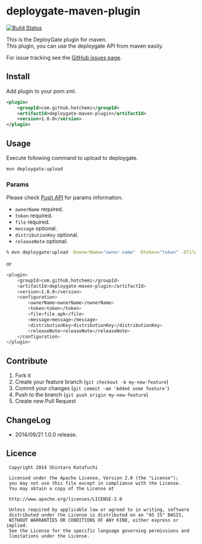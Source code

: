 deploygate-maven-plugin
=======================

[![Build Status](https://travis-ci.org/hotchemi/deploygate-maven-plugin.svg?branch=master)](https://travis-ci.org/hotchemi/deploygate-maven-plugin)

This is the DeployGate plugin for maven.  
This plugin, you can use the deploygate API from maven easily.

For issue tracking see the [GitHub issues page](https://github.com/hotchemi/deploygate-maven-plugin/issues).

## Install

Add plugin to your pom.xml.

```xml
<plugin>
    <groupId>com.github.hotchemi</groupId>
    <artifactId>deploygate-maven-plugin</artifactId>
    <version>1.0.0</version>
</plugin>
```

## Usage

Execute following command to upload to deploygate.

```sh
mvn deploygate:upload 
```

### Params

Please check [Push API](https://deploygate.com/docs/api) for params information. 

- `ownerName` required.
- `token` required.
- `file` required.
- `message` optional.
- `distributionKey` optional.
- `releaseNote` optional.

```sh
% mvn deploygate:upload -DownerName="owner name" -Dtoken="token" -Dfile="file.apk" -Dmessage="message" -DdistributionKey="distributinKey" -DreleaseNote="releaseNote"
```

or

```sh
<plugin>
    <groupId>com.github,hotchemi</groupId>
    <artifactId>deploygate-maven-plugin</artifactId>
    <version>1.0.0</version>
    <configuration>
        <ownerName>ownerName</ownerName>
        <token>token</token>
        <file>file.apk</file>
        <message>message</message>
        <distributionKey>distributionKey</distributionKey>
        <releaseNote>releaseNote</releaseNote>
    </configuration>
</plugin>
```

## Contribute

1. Fork it
2. Create your feature branch (`git checkout -b my-new-feature`)
3. Commit your changes (`git commit -am 'Added some feature'`)
4. Push to the branch (`git push origin my-new-feature`)
5. Create new Pull Request

## ChangeLog

- 2014/09/21 1.0.0 release.

## Licence

```
 Copyright 2014 Shintaro Katafuchi

 Licensed under the Apache License, Version 2.0 (the "License");
 you may not use this file except in compliance with the License.
 You may obtain a copy of the License at

 http://www.apache.org/licenses/LICENSE-2.0

 Unless required by applicable law or agreed to in writing, software
 distributed under the License is distributed on an "AS IS" BASIS,
 WITHOUT WARRANTIES OR CONDITIONS OF ANY KIND, either express or implied.
 See the License for the specific language governing permissions and
 limitations under the License.
```

